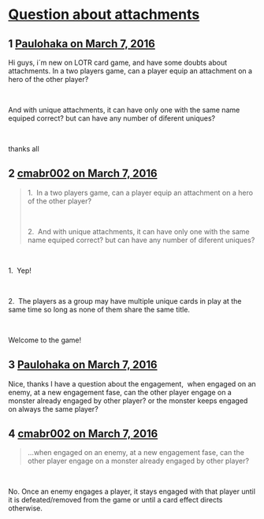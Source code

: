 # [Question about attachments](https://community.fantasyflightgames.com/topic/204788-question-about-attachments/)

## 1 [Paulohaka on March 7, 2016](https://community.fantasyflightgames.com/topic/204788-question-about-attachments/?do=findComment&comment=2088586)

Hi guys, i´m new on LOTR card game, and have some doubts about attachments.
In a two players game, can a player equip an attachment on a hero of the other player?

 

And with unique attachments, it can have only one with the same name equiped correct? but can have any number of diferent uniques?

 

thanks all

## 2 [cmabr002 on March 7, 2016](https://community.fantasyflightgames.com/topic/204788-question-about-attachments/?do=findComment&comment=2088732)

> 1.  In a two players game, can a player equip an attachment on a hero of the other player?
> 
>  
> 
> 2.  And with unique attachments, it can have only one with the same name equiped correct? but can have any number of diferent uniques?

 

1.  Yep!

 

2.  The players as a group may have multiple unique cards in play at the same time so long as none of them share the same title.

 

Welcome to the game!

## 3 [Paulohaka on March 7, 2016](https://community.fantasyflightgames.com/topic/204788-question-about-attachments/?do=findComment&comment=2088750)

Nice, thanks
I have a question about the engagement,  when engaged on an enemy, at a new engagement fase, can the other player engage on a monster already engaged by other player? or the monster keeps engaged on always the same player?

## 4 [cmabr002 on March 7, 2016](https://community.fantasyflightgames.com/topic/204788-question-about-attachments/?do=findComment&comment=2088803)

> ...when engaged on an enemy, at a new engagement fase, can the other player engage on a monster already engaged by other player?

 

No. Once an enemy engages a player, it stays engaged with that player until it is defeated/removed from the game or until a card effect directs otherwise.

